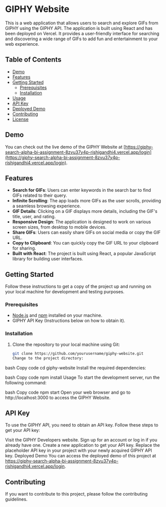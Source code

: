 # GIPHY Website

This is a web application that allows users to search and explore GIFs from GIPHY using the GIPHY API. The application is built using React and has been deployed on Vercel. It provides a user-friendly interface for searching and discovering a wide range of GIFs to add fun and entertainment to your web experience.

## Table of Contents

- [Demo](#demo)
- [Features](#features)
- [Getting Started](#getting-started)
  - [Prerequisites](#prerequisites)
  - [Installation](#installation)
- [Usage](#usage)
- [API Key](#api-key)
- [Deployed Demo](#deployed-demo)
- [Contributing](#contributing)
- [License](#license)

## Demo

You can check out the live demo of the GIPHY Website at [https://giphy-search-alpha-bi-assignment-8zvu37y4p-rishigandhi4.vercel.app/login](https://giphy-search-alpha-bi-assignment-8zvu37y4p-rishigandhi4.vercel.app/login).

## Features

- **Search for GIFs**: Users can enter keywords in the search bar to find GIFs related to their query.
- **Infinite Scrolling**: The app loads more GIFs as the user scrolls, providing a seamless browsing experience.
- **GIF Details**: Clicking on a GIF displays more details, including the GIF's title, user, and rating.
- **Responsive Design**: The application is designed to work on various screen sizes, from desktop to mobile devices.
- **Share GIFs**: Users can easily share GIFs on social media or copy the GIF URL.
- **Copy to Clipboard**: You can quickly copy the GIF URL to your clipboard for sharing.
- **Built with React**: The project is built using React, a popular JavaScript library for building user interfaces.

## Getting Started

Follow these instructions to get a copy of the project up and running on your local machine for development and testing purposes.

### Prerequisites

- [Node.js](https://nodejs.org/) and [npm](https://www.npmjs.com/) installed on your machine.
- GIPHY API Key (Instructions below on how to obtain it).

### Installation

1. Clone the repository to your local machine using Git:

   ```bash
   git clone https://github.com/yourusername/giphy-website.git
   Change to the project directory:

bash
Copy code
cd giphy-website
Install the required dependencies:

bash
Copy code
npm install
Usage
To start the development server, run the following command:

bash
Copy code
npm start
Open your web browser and go to http://localhost:3000 to access the GIPHY Website.

## API Key
To use the GIPHY API, you need to obtain an API key. Follow these steps to get your API key:

Visit the GIPHY Developers website.
Sign up for an account or log in if you already have one.
Create a new application to get your API key.
Replace the placeholder API key in your project with your newly acquired GIPHY API key.
Deployed Demo
You can access the deployed demo of this project at https://giphy-search-alpha-bi-assignment-8zvu37y4p-rishigandhi4.vercel.app/login.

## Contributing
If you want to contribute to this project, please follow the contributing guidelines.
